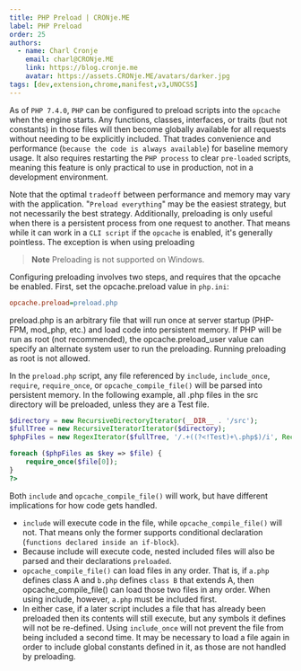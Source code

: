 ```yaml
---
title: PHP Preload | CRONje.ME
label: PHP Preload
order: 25
authors:
  - name: Charl Cronje
    email: charl@CRONje.ME
    link: https://blog.cronje.me
    avatar: https://assets.CRONje.ME/avatars/darker.jpg
tags: [dev,extension,chrome,manifest,v3,UNOCSS]
---
```


As of `PHP 7.4.0`, `PHP` can be configured to preload scripts into the `opcache` when the engine starts. Any functions, classes, interfaces, or traits (but not constants) in those files will then become globally available for all requests without needing to be explicitly included. That trades convenience and performance (`because the code is always available`) for baseline memory usage. It also requires restarting the `PHP process` to clear `pre-loaded` scripts, meaning this feature is only practical to use in production, not in a development environment.

Note that the optimal `tradeoff` between performance and memory may vary with the application. "`Preload everything`" may be the easiest strategy, but not necessarily the best strategy. Additionally, preloading is only useful when there is a persistent process from one request to another. That means while it can work in a `CLI script` if the `opcache` is enabled, it's generally pointless. The exception is when using preloading

> **Note**
> Preloading is not supported on Windows.

Configuring preloading involves two steps, and requires that the opcache be enabled. First, set the opcache.preload value in `php.ini`:

```ini
opcache.preload=preload.php
```

preload.php is an arbitrary file that will run once at server startup (PHP-FPM, mod_php, etc.) and load code into persistent memory. If PHP will be run as root (not recommended), the opcache.preload_user value can specify an alternate system user to run the preloading. Running preloading as root is not allowed.

In the `preload.php` script, any file referenced by `include`, `include_once`, `require`, `require_once`, or `opcache_compile_file()` will be parsed into persistent memory. In the following example, all .php files in the src directory will be preloaded, unless they are a Test file.

```php
$directory = new RecursiveDirectoryIterator(__DIR__ . '/src');
$fullTree = new RecursiveIteratorIterator($directory);
$phpFiles = new RegexIterator($fullTree, '/.+((?<!Test)+\.php$)/i', RecursiveRegexIterator::GET_MATCH);

foreach ($phpFiles as $key => $file) {
    require_once($file[0]);
}
?>
```

Both `include` and `opcache_compile_file()` will work, but have different implications for how code gets handled.

- `include` will execute code in the file, while `opcache_compile_file()` will not. That means only the former supports conditional declaration (`functions declared inside an if-block`).
- Because include will execute code, nested included files will also be parsed and their declarations `preloaded`.
- `opcache_compile_file()` can load files in any order. That is, if `a.php` defines class A and `b.php` defines `class B` that extends A, then opcache_compile_file() can load those two files in any order. When using include, however, `a.php` must be included first.
- In either case, if a later script includes a file that has already been preloaded then its contents will still execute, but any symbols it defines will not be re-defined. Using `include_once` will not prevent the file from being included a second time. It may be necessary to load a file again in order to include global constants defined in it, as those are not handled by preloading.
